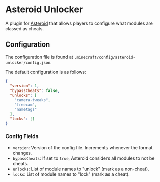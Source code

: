 # Asteroid Unlocker

A plugin for [Asteroid](https://github.com/optipack/asteroid) that allows players to configure what modules are classed as cheats.

## Configuration
The configuration file is found at `.minecraft/config/asteroid-unlocker/config.json`.

The default configuration is as follows:
```json
{
  "version": 1,
  "bypassCheats": false,
  "unlocks": [
    "camera-tweaks",
    "freecam",
    "nametags"
  ],
  "locks": []
}
```

### Config Fields
- `version`: Version of the config file. Increments whenever the format changes.
- `bypassCheats`: If set to `true`, Asteroid considers all modules to not be cheats.
- `unlocks`: List of module names to "unlock" (mark as a non-cheat).
- `locks`: List of module names to "lock" (mark as a cheat).
